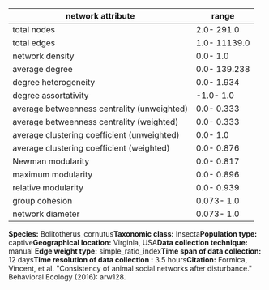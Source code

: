 network attribute|range
---|---
total nodes|2.0- 291.0
total edges|1.0- 11139.0
network density|0.0- 1.0
average degree|0.0- 139.238
degree heterogeneity|0.0- 1.934
degree assortativity|-1.0- 1.0
average betweenness centrality (unweighted)|0.0- 0.333
average betweenness centrality (weighted)|0.0- 0.333
average clustering coefficient (unweighted)|0.0- 1.0
average clustering coefficient (weighted)|0.0- 0.876
Newman modularity|0.0- 0.817
maximum modularity|0.0- 0.896
relative modularity|0.0- 0.939
group cohesion|0.073- 1.0
network diameter|0.073- 1.0
**Species:** Bolitotherus_cornutus**Taxonomic class:** Insecta**Population type:** captive**Geographical location:** Virginia, USA**Data collection technique:** manual **Edge weight type:** simple_ratio_index**Time span of data collection:** 12 days**Time resolution of data collection :** 3.5 hours**Citation:** Formica, Vincent, et al. "Consistency of animal social networks after disturbance." Behavioral Ecology (2016): arw128.